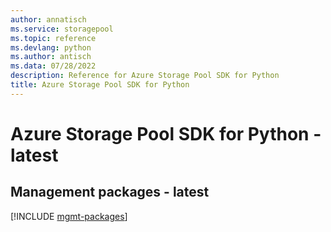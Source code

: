 ```yaml
---
author: annatisch
ms.service: storagepool
ms.topic: reference
ms.devlang: python
ms.author: antisch
ms.data: 07/28/2022
description: Reference for Azure Storage Pool SDK for Python
title: Azure Storage Pool SDK for Python
---
```

# Azure Storage Pool SDK for Python - latest

## Management packages - latest
[!INCLUDE [mgmt-packages](storage-pool-mgmt-index.md)]